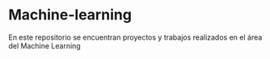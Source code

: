 # Machine-learning
En este repositorio se encuentran proyectos y trabajos realizados en el área del Machine Learning
